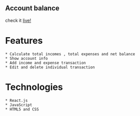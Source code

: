 ## Account balance 

   check it [live!](https://distracted-lewin-f0eaa4.netlify.com/)

# Features 
   
    * Calculate total incomes , total expenses and net balance
    * Show account info 
    * Add income and expense transaction
    * Edit and delete individual transaction

# Technologies 
    * React.js
    * JavaScript
    * HTML5 and CSS